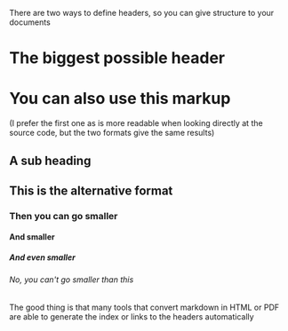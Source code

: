 There are two ways to define headers, so you can 
give structure to your documents

The biggest possible header
===========================

# You can also use this markup

(I prefer the first one as is more readable when 
looking directly at the source code, but the two 
formats give the same results)
 
A sub heading
-------------
 
## This is the alternative format

### Then you can go smaller

#### And smaller

##### And even smaller

###### No, you can't go smaller than this

The good thing is that many tools that convert 
markdown in HTML or PDF are able to generate the 
index or links to the headers automatically 
